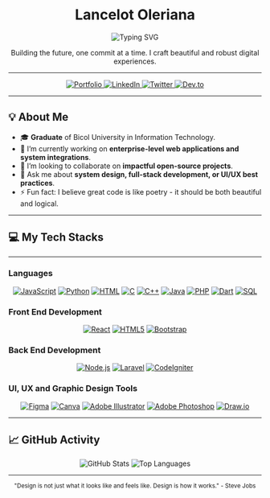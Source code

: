 <div align="center">
  <h1>Lancelot Oleriana</h1>
  <span>
    <img src="https://readme-typing-svg.herokuapp.com?font=Fira+Code&size=22&duration=3000&pause=1000&color=2F81F7&center=true&vCenter=true&width=600&lines=Information+Technologist;Web+Developer;UI%2FUX+Designer;System+Architect;Problem+Solver" alt="Typing SVG" />
  </span>
  <p>Building the future, one commit at a time. I craft beautiful and robust digital experiences.</p>
</div>


---

<div align="center">
  <a href="https://www.lancelotoleriana-portfolio.netlify.app" target="_blank" rel="noopener noreferrer">
    <img src="https://img.shields.io/badge/Portfolio-FF5722?style=for-the-badge&logo=portfolio&logoColor=white" alt="Portfolio">
  </a>
  <a href="https://www.linkedin.com/in/lancelot-oleriana-a891a6204/" target="_blank" rel="noopener noreferrer">
    <img src="https://img.shields.io/badge/LinkedIn-0077B5?style=for-the-badge&logo=linkedin&logoColor=white" alt="LinkedIn">
  </a>
  <a href="https://twitter.com/gonzo_trickster" target="_blank" rel="noopener noreferrer">
    <img src="https://img.shields.io/badge/Twitter-1DA1F2?style=for-the-badge&logo=twitter&logoColor=white" alt="Twitter">
  </a>
  <a href="https://dev.to/gonzotrickster" target="_blank" rel="noopener noreferrer">
    <img src="https://img.shields.io/badge/Dev.to-0A0A0A?style=for-the-badge&logo=dev.to&logoColor=white" alt="Dev.to">
  </a>
  <!--<a href="https://www.instagram.com/gonzotrickster9899/" target="_blank" rel="noopener noreferrer">
    <img src="https://img.shields.io/badge/Instagram-E4405F?style=for-the-badge&logo=instagram&logoColor=white" alt="Instagram">
  </a>-->
</div>



---

## 💡 About Me

- 🎓 **Graduate** of Bicol University in Information Technology.
- 🔭 I’m currently working on **enterprise-level web applications and system integrations**.
- 👯 I’m looking to collaborate on **impactful open-source projects**.
- 🤔 Ask me about **system design, full-stack development, or UI/UX best practices**.
- ⚡ Fun fact: I believe great code is like poetry - it should be both beautiful and logical.

---

## 💻 My Tech Stacks
---
<td>
  <tr>
    <h3> Languages </h3>
    <p align="center">
      <a href="#" target="_blank"><img src="https://img.shields.io/badge/JavaScript-F7DF1E?style=for-the-badge&logo=javascript&logoColor=black" alt="JavaScript"></a>
      <a href="#" target="_blank"><img src="https://img.shields.io/badge/Python-3776AB?style=for-the-badge&logo=python&logoColor=white" alt="Python"></a>
      <a href="#" target="_blank"><img src="https://img.shields.io/badge/HTML-E34F26?style=for-the-badge&logo=html5&logoColor=white" alt="HTML"></a>
      <a href="#" target="_blank"><img src="https://img.shields.io/badge/C-00599C?style=for-the-badge&logo=c&logoColor=white" alt="C"></a>
      <a href="#" target="_blank"><img src="https://img.shields.io/badge/C%2B%2B-00599C?style=for-the-badge&logo=c%2B%2B&logoColor=white" alt="C++"></a>
      <a href="#" target="_blank"><img src="https://img.shields.io/badge/Java-007396?style=for-the-badge&logo=java&logoColor=white" alt="Java"></a>
      <a href="#" target="_blank"><img src="https://img.shields.io/badge/PHP-777BB4?style=for-the-badge&logo=php&logoColor=white" alt="PHP"></a>
      <a href="#" target="_blank"><img src="https://img.shields.io/badge/Dart-00BFFF?style=for-the-badge&logo=dart&logoColor=white" alt="Dart"></a>
      <a href="#" target="_blank"><img src="https://img.shields.io/badge/SQL-4479A1?style=for-the-badge&logo=postgresql&logoColor=white" alt="SQL"></a>
    </p>
  </tr>
  <tr>
    <h3>Front End Development</h3>
    <p align="center">
      <a href="#" target="_blank"><img src="https://img.shields.io/badge/React-61DAFB?style=for-the-badge&logo=react&logoColor=black" alt="React"></a>
      <a href="#" target="_blank"><img src="https://img.shields.io/badge/HTML5-E34F26?style=for-the-badge&logo=html5&logoColor=white" alt="HTML5"></a>
      <a href="#" target="_blank"><img src="https://img.shields.io/badge/Bootstrap-563D7C?style=for-the-badge&logo=bootstrap&logoColor=white" alt="Bootstrap"></a>
    </p>
  </tr>
  <tr>
    <h3> Back End Development </h3>
    <p align="center">
      <a href="#" target="_blank"><img src="https://img.shields.io/badge/Node.js-339933?style=for-the-badge&logo=node.js&logoColor=white" alt="Node.js"></a>
      <a href="#" target="_blank"><img src="https://img.shields.io/badge/Laravel-FF2D20?style=for-the-badge&logo=laravel&logoColor=white" alt="Laravel"></a>
      <a href="#" target="_blank"><img src="https://img.shields.io/badge/CodeIgniter-EF4223?style=for-the-badge&logo=codeigniter&logoColor=white" alt="CodeIgniter"></a>
    </p>
  </tr>
  <tr>
    <h3> UI, UX and Graphic Design Tools </h3>
    <p align="center">
      <a href="#" target="_blank"><img src="https://img.shields.io/badge/Figma-F24E1E?style=for-the-badge&logo=figma&logoColor=white" alt="Figma"></a>
      <a href="#" target="_blank"><img src="https://img.shields.io/badge/Canva-00C4CC?style=for-the-badge&logo=canva&logoColor=white" alt="Canva"></a>
      <a href="#" target="_blank"><img src="https://img.shields.io/badge/Adobe%20Illustrator-FF9A00?style=for-the-badge&logo=adobeillustrator&logoColor=white" alt="Adobe Illustrator"></a>
      <a href="#" target="_blank"><img src="https://img.shields.io/badge/Adobe%20Photoshop-31A8FF?style=for-the-badge&logo=adobephotoshop&logoColor=white" alt="Adobe Photoshop"></a>
      <a href="#" target="_blank"><img src="https://img.shields.io/badge/Draw.io-FC3D00?style=for-the-badge&logo=draw.io&logoColor=white" alt="Draw.io"></a>
    </p>
  </tr>
</td>

---

## 📈 GitHub Activity

<div align="center">
  <img src="https://github-readme-stats.vercel.app/api?username=gonzotrickster9899&show_icons=true&theme=vision-friendly-dark&include_all_commits=true&count_private=true" alt="GitHub Stats"/>
  <img src="https://github-readme-stats.vercel.app/api/top-langs/?username=gonzotrickster9899&layout=compact&langs_count=8&theme=vision-friendly-dark" alt="Top Languages"/>
</div>

---

<div align="center">
  <p><sub>"Design is not just what it looks like and feels like. Design is how it works." - Steve Jobs</sub></p>
</div>
